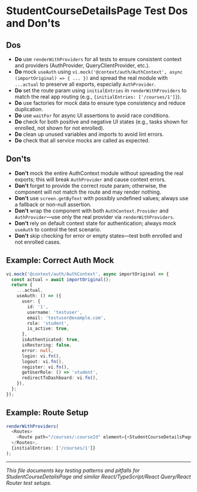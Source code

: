 # StudentCourseDetailsPage Test Dos and Don'ts

## Dos

- **Do** use `renderWithProviders` for all tests to ensure consistent context and providers (AuthProvider, QueryClientProvider, etc.).
- **Do** mock `useAuth` using `vi.mock('@context/auth/AuthContext', async (importOriginal) => { ... })` and spread the real module with `...actual` to preserve all exports, especially `AuthProvider`.
- **Do** set the route param using `initialEntries` in `renderWithProviders` to match the real app routing (e.g., `{initialEntries: ['/courses/1']}`).
- **Do** use factories for mock data to ensure type consistency and reduce duplication.
- **Do** use `waitFor` for async UI assertions to avoid race conditions.
- **Do** check for both positive and negative UI states (e.g., tasks shown for enrolled, not shown for not enrolled).
- **Do** clean up unused variables and imports to avoid lint errors.
- **Do** check that all service mocks are called as expected.

## Don'ts

- **Don't** mock the entire AuthContext module without spreading the real exports; this will break `AuthProvider` and cause context errors.
- **Don't** forget to provide the correct route param; otherwise, the component will not match the route and may render nothing.
- **Don't** use `screen.getByText` with possibly undefined values; always use a fallback or non-null assertion.
- **Don't** wrap the component with both `AuthContext.Provider` and `AuthProvider`—use only the real provider via `renderWithProviders`.
- **Don't** rely on default context state for authentication; always mock `useAuth` to control the test scenario.
- **Don't** skip checking for error or empty states—test both enrolled and not enrolled cases.

## Example: Correct Auth Mock

```ts
vi.mock('@context/auth/AuthContext', async importOriginal => {
  const actual = await importOriginal();
  return {
    ...actual,
    useAuth: () => ({
      user: {
        id: '1',
        username: 'testuser',
        email: 'testuser@example.com',
        role: 'student',
        is_active: true,
      },
      isAuthenticated: true,
      isRestoring: false,
      error: null,
      login: vi.fn(),
      logout: vi.fn(),
      register: vi.fn(),
      getUserRole: () => 'student',
      redirectToDashboard: vi.fn(),
    }),
  };
});
```

## Example: Route Setup

```ts
renderWithProviders(
  <Routes>
    <Route path="/courses/:courseId" element={<StudentCourseDetailsPage />} />
  </Routes>,
  {initialEntries: ['/courses/1']}
);
```

---

_This file documents key testing patterns and pitfalls for StudentCourseDetailsPage and similar React/TypeScript/React Query/React Router test setups._
